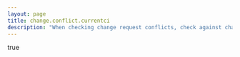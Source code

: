 ```yaml
---
layout: page
title: change.conflict.currentci
description: "When checking change request conflicts, check against changes already scheduled for the same CI"
---
```

true